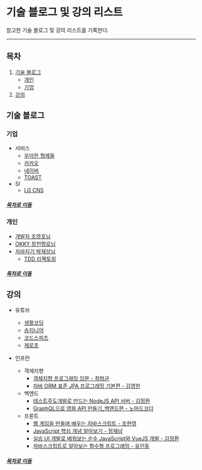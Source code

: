 기술 블로그 및 강의 리스트
=======
참고한 기술 블로그 및 강의 리스트를 기록한다.
- - - -
## 목차
1. [기술 블로그](#기술-블로그)
	* [개인](#개인)
	* [기업](#기업)
2. [강의](#강의)

## 기술 블로그
### 기업 
* 서비스
	* [우아한 형제들](http://woowabros.github.io/)
	* [카카오](http://tech.kakao.com/)
	* [네이버](https://d2.naver.com/home)
	* [TOAST](https://meetup.toast.com/)
* SI
	* [LG CNS](https://blog.lgcns.com/1201?category=515147) 

##### [목차로 이동](#목차)
	
### 개인
* [개발자 조영호님](https://github.com/nara1030/portfolio/blob/master/docs/book/object.md)
* [OKKY 창천향로님](https://jojoldu.tistory.com/)
* [자바지기 박재성님](https://github.com/slipp/jwp-slipp)
	* [TDD 리팩토링](https://www.youtube.com/watch?v=bIeqAlmNRrA)

##### [목차로 이동](#목차)

## 강의
* 유튜브
	* [생활코딩](https://github.com/nara1030/portfolio/blob/master/docs/living_coding.md)
	* [승지니어](https://www.youtube.com/channel/UCW4ixpFivk6eJl8b5bFOLkg/videos)
	* [코드스피츠](https://github.com/nara1030/portfolio/blob/master/docs/code_spitz.md)
	* [제로초](https://www.zerocho.com/)

* 인프런
	* 객제지향
		* [객체지향 프로그래밍 입문 - 최범균](https://github.com/nara1030/portfolio/blob/master/docs/lecture_list/oop_basic_choi.md)
		* [자바 ORM 표준 JPA 프로그래밍 기본편 - 김영한](https://www.inflearn.com/course/ORM-JPA-Basic#description)
	* 백엔드
		* [테스트주도개발로 만드는 NodeJS API 서버 - 김정환](https://www.inflearn.com/course/%ED%85%8C%EC%8A%A4%ED%8A%B8%EC%A3%BC%EB%8F%84%EA%B0%9C%EB%B0%9C-tdd-nodejs-api#)
		* [GraphQL으로 영화 API 만들기_백엔드편 - 노마드코더](https://www.inflearn.com/course/graphql#description)
	* 프론트
		* [웹 게임을 만들며 배우는 자바스크립트 - 조현영](https://www.inflearn.com/course/%EC%9E%90%EB%B0%94%EC%8A%A4%ED%81%AC%EB%A6%BD%ED%8A%B8-%EA%B2%8C%EC%9E%84-%EA%B0%9C%EB%B0%9C#curriculum)
		* [JavaScript 핵심 개념 알아보기 - 정재남](https://github.com/nara1030/portfolio/blob/master/docs/lecture_list/javascript_key_concept_jeong.md)
		* [실습 UI 개발로 배워보는 순수 JavaScript와 VueJS 개발 - 김정환](https://www.inflearn.com/course/%EC%88%9C%EC%88%98js-vuejs-%EA%B0%9C%EB%B0%9C-%EA%B0%95%EC%A2%8C#)
		* [자바스크립트로 알아보는 함수형 프로그래밍 - 유인동](https://www.inflearn.com/course/%ED%95%A8%EC%88%98%ED%98%95-%ED%94%84%EB%A1%9C%EA%B7%B8%EB%9E%98%EB%B0%8D#description)
		
##### [목차로 이동](#목차)